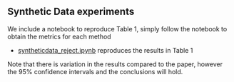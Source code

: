 ## Synthetic Data experiments

We include a notebook to reproduce Table 1, simply follow the notebook to obtain the metrics for each method


*  [syntheticdata_reject.ipynb](syntheticdata_reject.ipynb) reproduces the results in Table 1

Note that there is variation in the results compared to the paper, however the 95% confidence intervals and the conclusions will hold.
